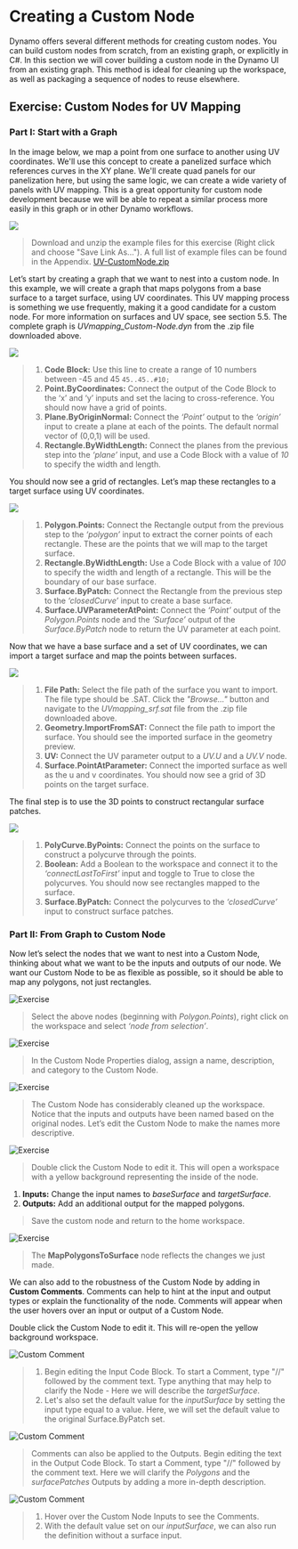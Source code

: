 # Creating a Custom Node

Dynamo offers several different methods for creating custom nodes. You can build custom nodes from scratch, from an existing graph, or explicitly in C#. In this section we will cover building a custom node in the Dynamo UI from an existing graph. This method is ideal for cleaning up the workspace, as well as packaging a sequence of nodes to reuse elsewhere.

## Exercise: Custom Nodes for UV Mapping

### Part I: Start with a Graph

In the image below, we map a point from one surface to another using UV coordinates. We'll use this concept to create a panelized surface which references curves in the XY plane. We'll create quad panels for our panelization here, but using the same logic, we can create a wide variety of panels with UV mapping. This is a great opportunity for custom node development because we will be able to repeat a similar process more easily in this graph or in other Dynamo workflows.

![](<../../.gitbook/assets/custom node for uv mapping pt I - 01.jpg>)

> Download and unzip the example files for this exercise (Right click and choose "Save Link As..."). A full list of example files can be found in the Appendix. [UV-CustomNode.zip](https://github.com/h-iL/ForkedDynamoPrimerReorganized/blob/main/10\_Custom-Nodes/datasets/10-2/UV-CustomNode.zip)

Let’s start by creating a graph that we want to nest into a custom node. In this example, we will create a graph that maps polygons from a base surface to a target surface, using UV coordinates. This UV mapping process is something we use frequently, making it a good candidate for a custom node. For more information on surfaces and UV space, see section 5.5. The complete graph is _UVmapping\_Custom-Node.dyn_ from the .zip file downloaded above.

![](<../../.gitbook/assets/custom node for uv mapping pt I - 02.jpg>)

> 1. **Code Block:** Use this line to create a range of 10 numbers between -45 and 45 `45..45..#10;`
> 2. **Point.ByCoordinates:** Connect the output of the Code Block to the ‘x’ and ‘y’ inputs and set the lacing to cross-reference. You should now have a grid of points.
> 3. **Plane.ByOriginNormal:** Connect the _‘Point’_ output to the _‘origin’_ input to create a plane at each of the points. The default normal vector of (0,0,1) will be used.
> 4. **Rectangle.ByWidthLength:** Connect the planes from the previous step into the _‘plane’_ input, and use a Code Block with a value of _10_ to specify the width and length.

You should now see a grid of rectangles. Let’s map these rectangles to a target surface using UV coordinates.

![](<../../.gitbook/assets/custom node for uv mapping pt I - 03.jpg>)

> 1. **Polygon.Points:** Connect the Rectangle output from the previous step to the _‘polygon’_ input to extract the corner points of each rectangle. These are the points that we will map to the target surface.
> 2. **Rectangle.ByWidthLength:** Use a Code Block with a value of _100_ to specify the width and length of a rectangle. This will be the boundary of our base surface.
> 3. **Surface.ByPatch:** Connect the Rectangle from the previous step to the _‘closedCurve’_ input to create a base surface.
> 4. **Surface.UVParameterAtPoint:** Connect the _‘Point’_ output of the _Polygon.Points_ node and the _‘Surface’_ output of the _Surface.ByPatch_ node to return the UV parameter at each point.

Now that we have a base surface and a set of UV coordinates, we can import a target surface and map the points between surfaces.

![](<../../.gitbook/assets/custom node for uv mapping pt I - 04.jpg>)

> 1. **File Path:** Select the file path of the surface you want to import. The file type should be .SAT. Click the _"Browse..."_ button and navigate to the _UVmapping\_srf.sat_ file from the .zip file downloaded above.
> 2. **Geometry.ImportFromSAT:** Connect the file path to import the surface. You should see the imported surface in the geometry preview.
> 3. **UV:** Connect the UV parameter output to a _UV.U_ and a _UV.V_ node.
> 4. **Surface.PointAtParameter:** Connect the imported surface as well as the u and v coordinates. You should now see a grid of 3D points on the target surface.

The final step is to use the 3D points to construct rectangular surface patches.

![](<../../.gitbook/assets/custom node for uv mapping pt I - 05.jpg>)



> 1. **PolyCurve.ByPoints:** Connect the points on the surface to construct a polycurve through the points.
> 2. **Boolean:** Add a Boolean to the workspace and connect it to the _‘connectLastToFirst’_ input and toggle to True to close the polycurves. You should now see rectangles mapped to the surface.
> 3. **Surface.ByPatch:** Connect the polycurves to the _‘closedCurve’_ input to construct surface patches.

### Part II: From Graph to Custom Node

Now let’s select the nodes that we want to nest into a Custom Node, thinking about what we want to be the inputs and outputs of our node. We want our Custom Node to be as flexible as possible, so it should be able to map any polygons, not just rectangles.

![Exercise](../../.gitbook/assets/UVmapping05.jpg)

> Select the above nodes (beginning with _Polygon.Points_), right click on the workspace and select _‘node from selection’_.

![Exercise](../../.gitbook/assets/UVmapping06.jpg)

> In the Custom Node Properties dialog, assign a name, description, and category to the Custom Node.

![Exercise](../../.gitbook/assets/UVmapping07.jpg)

> The Custom Node has considerably cleaned up the workspace. Notice that the inputs and outputs have been named based on the original nodes. Let’s edit the Custom Node to make the names more descriptive.

![Exercise](../../.gitbook/assets/UVmapping08.jpg)

> Double click the Custom Node to edit it. This will open a workspace with a yellow background representing the inside of the node.

1. **Inputs:** Change the input names to _baseSurface_ and _targetSurface_.
2. **Outputs:** Add an additional output for the mapped polygons.

> Save the custom node and return to the home workspace.

![Exercise](../../.gitbook/assets/UVmapping09.jpg)

> The **MapPolygonsToSurface** node reflects the changes we just made.

We can also add to the robustness of the Custom Node by adding in **Custom Comments**. Comments can help to hint at the input and output types or explain the functionality of the node. Comments will appear when the user hovers over an input or output of a Custom Node.



Double click the Custom Node to edit it. This will re-open the yellow background workspace.

![Custom Comment](../../.gitbook/assets/UVmapping\_Custom1.jpg)

> 1. Begin editing the Input Code Block. To start a Comment, type "//" followed by the comment text. Type anything that may help to clarify the Node - Here we will describe the _targetSurface_.
> 2. Let's also set the default value for the _inputSurface_ by setting the input type equal to a value. Here, we will set the default value to the original Surface.ByPatch set.

![Custom Comment](../../.gitbook/assets/UVmapping\_Custom1\_.jpg)

> Comments can also be applied to the Outputs. Begin editing the text in the Output Code Block. To start a Comment, type "//" followed by the comment text. Here we will clarify the _Polygons_ and the _surfacePatches_ Outputs by adding a more in-depth description.

![Custom Comment](../../.gitbook/assets/UVmapping\_Custom2.jpg)

> 1. Hover over the Custom Node Inputs to see the Comments.
> 2. With the default value set on our _inputSurface_, we can also run the definition without a surface input.
